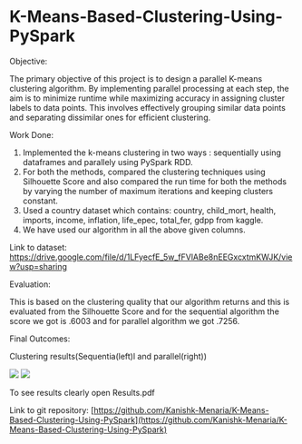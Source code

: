 # K-Means-Based-Clustering-Using-PySpark

Objective:

The primary objective of this project is to design a parallel K-means clustering algorithm. By implementing parallel processing at each step, the aim is to minimize runtime while maximizing accuracy in assigning cluster labels to data points. This involves effectively grouping similar data points and separating dissimilar ones for efficient clustering.

Work Done:

1. Implemented the k-means clustering in two ways : sequentially using dataframes and parallely using PySpark RDD.
2. For both the methods, compared the clustering techniques using Silhouette Score and also compared the run time for both the methods by varying the number of maximum iterations and keeping clusters constant.
3. Used a country dataset which contains: country, child_mort, health, imports, income, inflation, life_epec, total_fer, gdpp from kaggle.
4. We have used our algorithm in all the above given columns.

Link to dataset: <https://drive.google.com/file/d/1LFyecfE_5w_fFVlABe8nEEGxcxtmKWJK/view?usp=sharing>

Evaluation:

This is based on the clustering quality that our algorithm returns and this is evaluated from the Silhouette Score and for the sequential algorithm the score we got is .6003 and for parallel algorithm we got .7256.

Final Outcomes:

Clustering results(Sequentia(left)l and parallel(right))

![](Result1.png) ![](Result2.png)

To see results clearly open Results.pdf 

Link to git repository:
[https://github.com/Kanishk-Menaria/K-Means-Based-Clustering-Using-PySpark](https://github.com/Kanishk-Menaria/K-Means-Based-Clustering-Using-PySpark)

